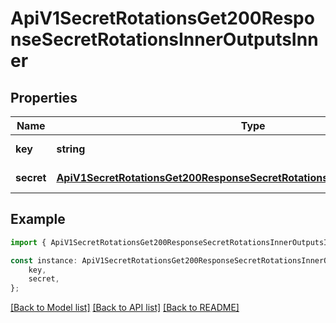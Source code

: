 # ApiV1SecretRotationsGet200ResponseSecretRotationsInnerOutputsInner


## Properties

Name | Type | Description | Notes
------------ | ------------- | ------------- | -------------
**key** | **string** |  | [default to undefined]
**secret** | [**ApiV1SecretRotationsGet200ResponseSecretRotationsInnerOutputsInnerSecret**](ApiV1SecretRotationsGet200ResponseSecretRotationsInnerOutputsInnerSecret.md) |  | [default to undefined]

## Example

```typescript
import { ApiV1SecretRotationsGet200ResponseSecretRotationsInnerOutputsInner } from './api';

const instance: ApiV1SecretRotationsGet200ResponseSecretRotationsInnerOutputsInner = {
    key,
    secret,
};
```

[[Back to Model list]](../README.md#documentation-for-models) [[Back to API list]](../README.md#documentation-for-api-endpoints) [[Back to README]](../README.md)
